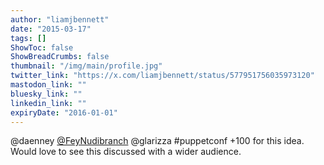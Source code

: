 ```yaml
---
author: "liamjbennett"
date: "2015-03-17"
tags: []
ShowToc: false
ShowBreadCrumbs: false
thumbnail: "/img/main/profile.jpg"
twitter_link: "https://x.com/liamjbennett/status/577951756035973120"
mastodon_link: ""
bluesky_link: ""
linkedin_link: ""
expiryDate: "2016-01-01"
---
```


@daenney [@FeyNudibranch](https://x.com/FeyNudibranch) @glarizza #puppetconf +100 for this idea. Would love to see this discussed with a wider audience.

